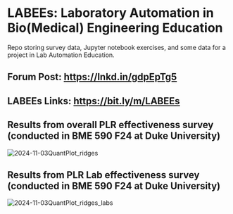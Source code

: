 # LABEEs: Laboratory Automation in Bio(Medical) Engineering Education
Repo storing survey data, Jupyter notebook exercises, and some data for a project in Lab Automation Education.

## Forum Post: https://lnkd.in/gdpEpTg5

## LABEEs Links: https://bit.ly/m/LABEEs


## Results from overall PLR effectiveness survey (conducted in BME 590 F24 at Duke University)
![2024-11-03QuantPlot_ridges](https://github.com/user-attachments/assets/31e305c8-2e87-4b39-a746-c83f24397b28)

## Results from PLR Lab effectiveness survey (conducted in BME 590 F24 at Duke University)
![2024-11-03QuantPlot_ridges_labs](https://github.com/user-attachments/assets/7ad9d9d2-f37a-4d24-b26b-04523b72d391)

